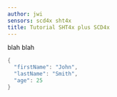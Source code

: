 ```yaml
---
author: jwi
sensors: scd4x sht4x
title: Tutorial SHT4x plus SCD4x
---
```


blah blah

```c++
{
  "firstName": "John",
  "lastName": "Smith",
  "age": 25
}
```